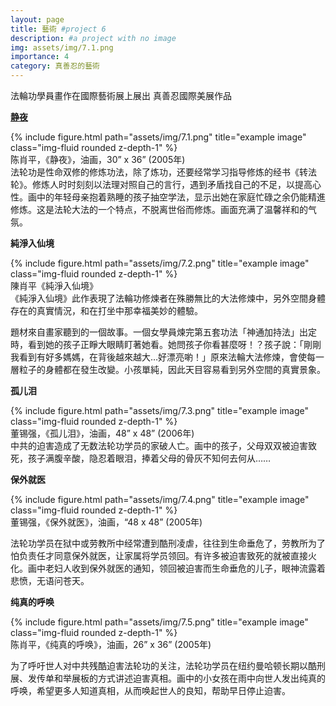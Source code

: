 ```yaml
---
layout: page
title: 藝術 #project 6
description: #a project with no image
img: assets/img/7.1.png
importance: 4
category: 真善忍的藝術
---
```


法輪功學員畫作在國際藝術展上展出 真善忍國際美展作品


**[<u>静夜</u>](https://www.zhengjian.org/node/52606)**

<div class="row">
    <div class="col-sm mt-3 mt-md-0">
        {% include figure.html path="assets/img/7.1.png" title="example image" class="img-fluid rounded z-depth-1" %}
    </div>
</div>

<div class="caption">
    陈肖平，《静夜》，油画，30” x 36” (2005年) <br>
法轮功是性命双修的修炼功法，除了炼功，还要经常学习指导修炼的经书《转法轮》。修炼人时时刻刻以法理对照自己的言行，遇到矛盾找自己的不足，以提高心性。画中的年轻母亲抱着熟睡的孩子抽空学法，显示出她在家庭忙碌之余仍能精進修炼。这是法轮大法的一个特点，不脱离世俗而修炼。画面充满了温馨祥和的气氛。
</div>





**純淨入仙境**
<div class="row">
    <div class="col-sm mt-3 mt-md-0">
        {% include figure.html path="assets/img/7.2.png" title="example image" class="img-fluid rounded z-depth-1" %}
    </div>
</div>

<div class="caption">
    陳肖平《純淨入仙境》<br>
《純淨入仙境》此作表現了法輪功修煉者在殊勝無比的大法修煉中，另外空間身體存在的真實情況，和在打坐中那幸福美妙的體驗。

題材來自畫家聽到的一個故事。一個女學員煉完第五套功法「神通加持法」出定時，看到她的孩子正睜大眼睛盯著她看。她問孩子你看甚麼呀！？孩子說：「剛剛我看到有好多媽媽，在背後越來越大…好漂亮喲！」原來法輪大法修煉，會使每一層粒子的身體都在發生改變。小孩單純，因此天目容易看到另外空間的真實景象。
</div>
      




**孤儿泪**
<div class="row">
    <div class="col-sm mt-3 mt-md-0">
        {% include figure.html path="assets/img/7.3.png" title="example image" class="img-fluid rounded z-depth-1" %}
    </div>
</div>

<div class="caption">
    董锡强，《孤儿泪》，油画，48” x 48” (2006年) <br>
中共的迫害造成了无数法轮功学员的家破人亡。画中的孩子，父母双双被迫害致死，孩子满腹辛酸，隐忍着眼泪，捧着父母的骨灰不知何去何从……      

</div>
      





**保外就医**
<div class="row">
    <div class="col-sm mt-3 mt-md-0">
        {% include figure.html path="assets/img/7.4.png" title="example image" class="img-fluid rounded z-depth-1" %}
    </div>
</div>

<div class="caption">
董锡强，《保外就医》，油画，“48 x 48” (2005年) <br>

法轮功学员在狱中或劳教所中经常遭到酷刑凌虐，往往到生命垂危了，劳教所为了怕负责任才同意保外就医，让家属将学员领回。有许多被迫害致死的就被直接火化。画中老妇人收到保外就医的通知，领回被迫害而生命垂危的儿子，眼神流露着悲愤，无语问苍天。
</div>



**纯真的呼唤**
<div class="row">
    <div class="col-sm mt-3 mt-md-0">
        {% include figure.html path="assets/img/7.5.png" title="example image" class="img-fluid rounded z-depth-1" %}
    </div>
</div>

<div class="caption">
陈肖平，《纯真的呼唤》，油画，26” x 36” (2005年) <br>

为了呼吁世人对中共残酷迫害法轮功的关注，法轮功学员在纽约曼哈顿长期以酷刑展、发传单和举展板的方式讲述迫害真相。画中的小女孩在雨中向世人发出纯真的呼唤，希望更多人知道真相，从而唤起世人的良知，帮助早日停止迫害。
</div>
